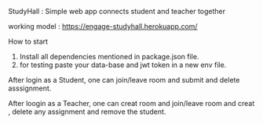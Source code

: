 StudyHall : Simple web app connects student and teacher together 

working model : https://engage-studyhall.herokuapp.com/

How to start

1. Install all dependencies mentioned in package.json file.
2. for testing paste your data-base and jwt token in a new env file.

After login as a Student, one can join/leave room and submit and delete asssignment.

After loogin as a Teacher, one can creat room and join/leave room and  creat , delete any assignment and remove the student.
